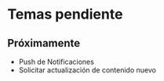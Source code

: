 # Temas pendiente

## Próximamente

- Push de Notificaciones
- Solicitar actualización de contenido nuevo
